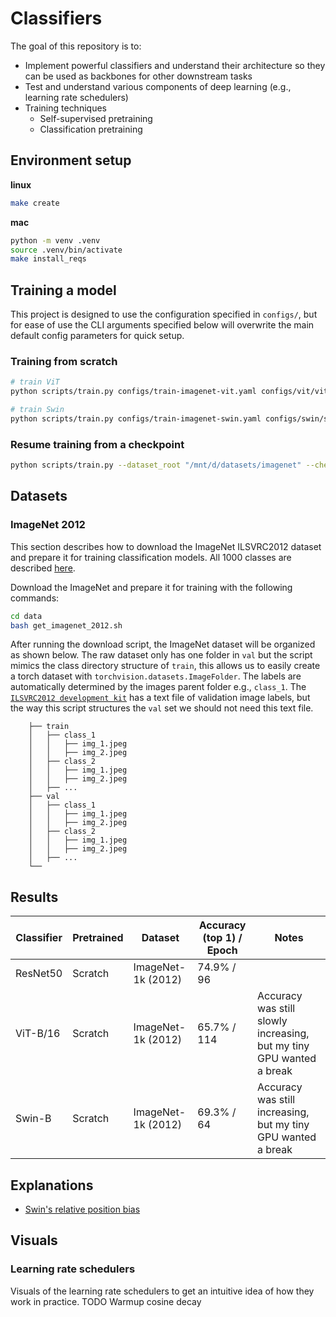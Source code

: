 # Classifiers
The goal of this repository is to: 
* Implement powerful classifiers and understand their architecture so they can be used as backbones for other downstream tasks
* Test and understand various components of deep learning (e.g., learning rate schedulers)
* Training techniques
  * Self-supervised pretraining
  * Classification pretraining
 
## Environment setup

__linux__
```bash
make create
```

__mac__
```bash
python -m venv .venv
source .venv/bin/activate
make install_reqs
```

## Training a model
This project is designed to use the configuration specified in `configs/`, but for ease of use the CLI arguments specified below will overwrite the main default config parameters for quick setup.

### Training from scratch
```bash
# train ViT
python scripts/train.py configs/train-imagenet-vit.yaml configs/vit/vit-base-16.yaml

# train Swin
python scripts/train.py configs/train-imagenet-swin.yaml configs/swin/swin-base-patch-4-window-7.yaml
```

### Resume training from a checkpoint
```bash
python scripts/train.py --dataset_root "/mnt/d/datasets/imagenet" --checkpoint_path "/path/to/checkpoint_weights.pt"
```

## Datasets
### ImageNet 2012
This section describes how to download the ImageNet ILSVRC2012 dataset and prepare it for training classification models. All 1000 classes are described [here](https://deeplearning.cms.waikato.ac.nz/user-guide/class-maps/IMAGENET/).

Download the ImageNet and prepare it for training with the following commands:
```bash
cd data
bash get_imagenet_2012.sh
```

After running the download script, the ImageNet dataset will be organized as shown below. The raw dataset only has one folder in `val` but the script mimics the class directory structure of `train`, this allows us to easily create a torch dataset with `torchvision.datasets.ImageFolder`. The labels are automatically determined by the images parent folder e.g., `class_1`. The [`ILSVRC2012 development kit`](https://www.image-net.org/challenges/LSVRC/2012/2012-downloads.php) has a text file of validation image labels, but the way this script structures the `val` set we should not need this text file.

    	├── train                    
    	│   ├── class_1         
    	│   │   ├── img_1.jpeg        
    	│   │   ├── img_2.jpeg        
    	│   ├── class_2
    	│   │   ├── img_1.jpeg        
    	│   │   ├── img_2.jpeg  
    	│   ├── ...        
    	├── val              
    	│   ├── class_1         
    	│   │   ├── img_1.jpeg        
    	│   │   ├── img_2.jpeg        
    	│   ├── class_2
    	│   │   ├── img_1.jpeg        
    	│   │   ├── img_2.jpeg  
    	│   ├── ...                
    	└── 

## Results
| Classifier | Pretrained | Dataset            | Accuracy (top 1) / Epoch | Notes                                                               |
|------------|------------|--------------------|--------------------------|---------------------------------------------------------------------|
| ResNet50   | Scratch    | ImageNet-1k (2012) | 74.9% / 96               |                                                                     |
| ViT-B/16   | Scratch    | ImageNet-1k (2012) | 65.7% / 114              | Accuracy was still slowly increasing, but my tiny GPU wanted a break|
| Swin-B     | Scratch    | ImageNet-1k (2012) | 69.3% / 64               | Accuracy was still increasing, but my tiny GPU wanted a break       |

## Explanations
* [Swin's relative position bias]()

## Visuals
### Learning rate schedulers
Visuals of the learning rate schedulers to get an intuitive idea of how they work in practice.
TODO Warmup cosine decay

